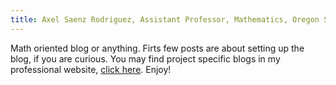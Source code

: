 ```yaml
---
title: Axel Saenz Rodriguez, Assistant Professor, Mathematics, Oregon State University
---
```


Math oriented blog or anything. Firts few posts are about setting up the blog, if you are curious. You may find project specific blogs in my professional website, [click here](https://sites.google.com/view/axelsaenz). Enjoy!
